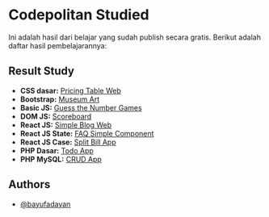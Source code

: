 
# Codepolitan Studied

Ini adalah hasil dari belajar yang sudah publish secara gratis. Berikut adalah daftar hasil pembelajarannya:

## Result Study

 - **CSS dasar:** [Pricing Table Web](https://bayufadayan.github.io/study-repo/codepolitan/Project%20and%20Case%20Study/Studi%20Kasus%20CSS%20-%20Membuat%20Tabel%20Pricing%20dengan%20Flexbox/#)
 - **Bootstrap:** [Museum Art](https://bayufadayan.github.io/study-repo/codepolitan/Project%20and%20Case%20Study/Studi%20Kasus%20Bootstrap%20-%20Landing%20Page%20Responsive%20Museum%20Art/)
 - **Basic JS:** [Guess the Number Games](https://bayufadayan.github.io/study-repo/codepolitan/Project%20and%20Case%20Study/Studi%20Kasus%20JS%20-%20Game%20Tebakan%20dengan%20While/)
 - **DOM JS:** [Scoreboard](https://bayufadayan.github.io/study-repo/codepolitan/Project%20and%20Case%20Study/Studi%20Kasus%20DOM%20-%20Papan%20Script/)
 - **React JS:** [Simple Blog Web](https://react-simple-blog-six.vercel.app/)
 - **React JS State:** [FAQ Simple Component](https://react-faq-components.vercel.app/)
 - **React JS Case:** [Split Bill App](https://react-split-bill-app.vercel.app/)
 - **PHP Dasar:** [Todo App](https://php-todo-app-phi.vercel.app/)
 - **PHP MySQL:** [CRUD App](https://phpmysql-crud.vercel.app/)


## Authors

- [@bayufadayan](https://www.github.com/bayufadayan)

